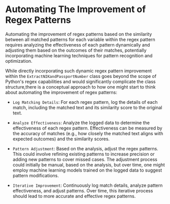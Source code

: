 # Automating The Improvement of Regex Patterns

Automating the improvement of regex patterns based on the similarity between all matched patterns for each variable within the regex pattern requires analyzing the effectiveness of each pattern dynamically and adjusting them based on the outcomes of their matches, potentially incorporating machine learning techniques for pattern recognition and optimization.

While directly incorporating such dynamic regex pattern improvement within the `ExtractNIKandPassportNumber` class goes beyond the scope of Python's regex capabilities and would significantly complicate the class structure,there is a conceptual approach to how one might start to think about automating the improvement of regex patterns:

- `Log Matching Details`: For each regex pattern, log the details of each match, including the matched text and its similarity score to the original text.

- `Analyze Effectiveness`: Analyze the logged data to determine the effectiveness of each regex pattern. Effectiveness can be measured by the accuracy of matches (e.g., how closely the matched text aligns with expected outcomes) and the similarity scores.

- `Pattern Adjustment`: Based on the analysis, adjust the regex patterns. This could involve refining existing patterns to increase precision or adding new patterns to cover missed cases. The adjustment process could initially be manual, based on the analysis, but over time, one might employ machine learning models trained on the logged data to suggest pattern modifications.

- `Iterative Improvement`: Continuously log match details, analyze pattern effectiveness, and adjust patterns. Over time, this iterative process should lead to more accurate and effective regex patterns.
